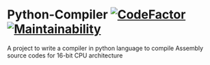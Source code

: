 # Python-Compiler [![CodeFactor](https://www.codefactor.io/repository/github/mahdibaghbani/python-compiler/badge)](https://www.codefactor.io/repository/github/mahdibaghbani/python-compiler) [![Maintainability](https://api.codeclimate.com/v1/badges/8d67f17f4fc096f16c31/maintainability)](https://codeclimate.com/github/MahdiBaghbani/Python-Encryption/maintainability)
A project to write a compiler in python language to compile Assembly source codes for 16-bit CPU architecture  

